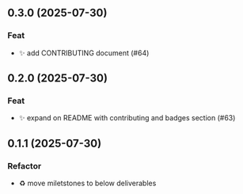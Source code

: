 ## 0.3.0 (2025-07-30)

### Feat

- :sparkles: add CONTRIBUTING document (#64)

## 0.2.0 (2025-07-30)

### Feat

- :sparkles: expand on README with contributing and badges section (#63)

## 0.1.1 (2025-07-30)

### Refactor

- :recycle: move miletstones to below deliverables

